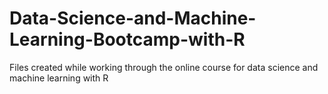 # Data-Science-and-Machine-Learning-Bootcamp-with-R
Files created while working through the online course for data science and machine learning with R
